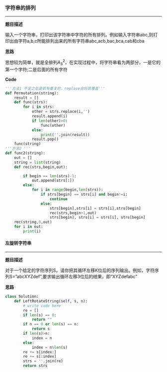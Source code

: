 ### 字符串的排列

------

__题目描述__

输入一个字符串，打印出该字符串中字符的所有排列。例如输入字符串abc,则打印出由字符a,b,c所能排列出来的所有字符串abc,acb,bac,bca,cab和cba

__思路__

思想较为简单，就是全排列$A_3^2$，在实现过程中，将字符串看为两部分，一是它的第一个字符;二是后面的所有字符

__Code__

```python
'''方法1 不足之处是若有重复的，replace会将其覆盖'''
def Permutation(string):
    result = []
    def func(strs):
        for i in strs:
            other = strs.replace(i,'')
            result.append(i)
            if len(other)>0:
                func(other)
            else:
                print(''.join(result))
            result.pop()
    func(string)
'''方法2 '''
def func2(string):
    out = []
    string = list(string)
    def rec(strs,begin,out):

        if begin == len(strs)-1:
            out.append(strs[:])
        else:
            for i in range(begin,len(strs)):
                if strs[begin] == strs[i] and begin!=i:
                    continue
                else:
                    strs[begin],strs[i] = strs[i],strs[begin]
                    rec(strs,begin+1,out)
                    strs[begin], strs[i] = strs[i], strs[begin]
    rec(string,0,out)
    for i in out:
        print(i)
```

#### 左旋转字符串

---

**题目描述**

对于一个给定的字符序列S，请你把其循环左移K位后的序列输出。例如，字符序列S=”abcXYZdef”,要求输出循环左移3位后的结果，即“XYZdefabc”

**思路**

```python
class Solution:
    def LeftRotateString(self, s, n):
        # write code here
        re = []
        if len(s) == 0:
            return ""
        if n == 0 or len(s) == n:
            return s
        if len(s)>n:
            index = n
        else:
            index = n%len(s)
        re += s[index:]
        re += s[:index]
        strs = ''.join(re)
        return strs
```

